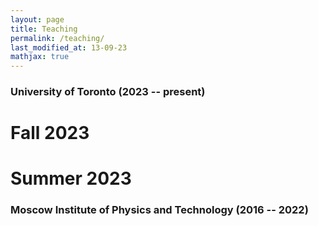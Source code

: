 ```yaml
---
layout: page
title: Teaching
permalink: /teaching/
last_modified_at: 13-09-23
mathjax: true
---
```



### University of Toronto (2023 -- present)

# Fall 2023

# Summer 2023


### Moscow Institute of Physics and Technology (2016 -- 2022)
